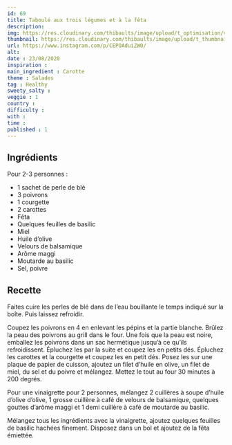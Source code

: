 ```yaml
---
id: 69
title: Taboulé aux trois légumes et à la fêta
description: 
img: https://res.cloudinary.com/thibaults/image/upload/t_optimisation/v1600460802/Recipes/20200823_taboule_legumes.jpg
thumbnail: https://res.cloudinary.com/thibaults/image/upload/t_thumbnail_josie/v1600460802/Recipes/20200823_taboule_legumes.jpg
url: https://www.instagram.com/p/CEPOAduiZW0/
alt: 
date : 23/08/2020
inspiration :
main_ingredient : Carotte
theme : Salades
tag : Healthy
sweety_salty : 
veggie : 1
country :
difficulty :
with : 
time : 
published : 1
---
```


## Ingrédients
Pour 2-3 personnes :
 - 1 sachet de perle de blé
 - 3 poivrons
 - 1 courgette
 - 2 carottes
 - Fêta
 - Quelques feuilles de basilic
 - Miel
 - Huile d’olive
 - Velours de balsamique
 - Arôme maggi
 - Moutarde au basilic
 - Sel, poivre

## Recette
Faites cuire les perles de blé dans de l’eau bouillante le temps indiqué sur la boîte. Puis laissez refroidir. 

Coupez les poivrons en 4 en enlevant les pépins et la partie blanche. Brûlez la peau des poivrons au grill dans le four. Une fois que la peau est noire, emballez les poivrons dans un sac hermétique jusqu’à ce qu’ils refroidissent. Épluchez les par la suite et coupez les en petits dés. Épluchez les carottes et la courgette et coupez les en petit dés. Posez les sur une plaque de papier de cuisson, ajoutez un filet d’huile en olive, un filet de miel, du sel et du poivre et mélangez. Mettez le tout au four 30 minutes à 200 degrés.

Pour une vinaigrette pour 2 personnes, mélangez 2 cuillères à soupe d’huile d’olive d’olive, 1 grosse cuillère à café de velours de balsamique, quelques gouttes d’arôme maggi et 1 demi cuillère à café de moutarde au basilic. 

Mélangez tous les ingrédients avec la vinaigrette, ajoutez quelques feuilles de basilic hachées finement. Disposez dans un bol et ajoutez de la fêta émiettée.